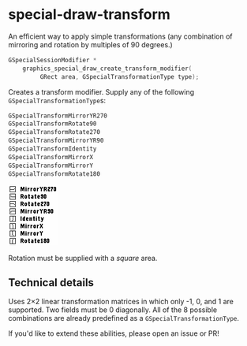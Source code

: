special-draw-transform
======================

An efficient way to apply simple transformations (any combination of mirroring
and rotation by multiples of 90 degrees.)

```c
GSpecialSessionModifier *
    graphics_special_draw_create_transform_modifier(
         GRect area, GSpecialTransformationType type);
```

Creates a transform modifier. Supply any of the following
`GSpecialTransformationType`s:

```c
GSpecialTransformMirrorYR270
GSpecialTransformRotate90
GSpecialTransformRotate270
GSpecialTransformMirrorYR90
GSpecialTransformIdentity
GSpecialTransformMirrorX
GSpecialTransformMirrorY
GSpecialTransformRotate180
```

![Example of transform types](example.png)

Rotation must be supplied with a _square_ area.

Technical details
-----------------

Uses 2&times;2 linear transformation matrices in which only -1, 0, and 1 are
supported. Two fields must be 0 diagonally. All of the 8 possible combinations
are already predefined as a `GSpecialTransformationType`.

If you'd like to extend these abilities, please open an issue or PR!
